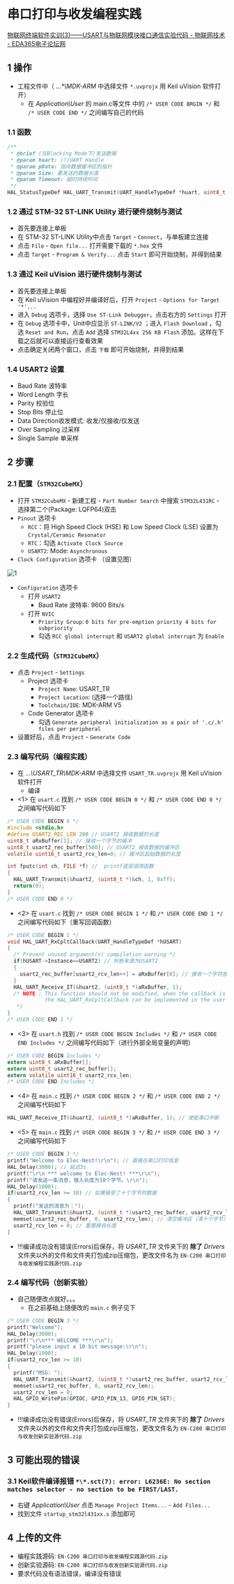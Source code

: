 # 串口打印与收发编程实践

[物联网终端软件实训(3)——USART与物联网模块接口通信实验代码 - 物联网技术 - EDA365电子论坛网](https://www.eda365.com/thread-227005-1-1.html)

## 1 操作

* 工程文件中（ _...\*\MDK-ARM_ 中选择文件 `*.uvprojx` 用 Keil uVision 软件打开）
  * 在 _Application\User_ 的 main.c等文件 中的 `/* USER CODE BRGIN */` 和 `/* USER CODE END */` 之间编写自己的代码

### 1.1 函数

```c
/**
 * @brief (在Blocking Mode下)发送数据
 * @param huart: (?)UART Handle
 * @param pData: 指向数据缓冲区的指针
 * @param Size: 要发送的数据长度
 * @param Timeout: 超时持续时间
 */
HAL_StatusTypeDef HAL_UART_Transmit(UART_HandleTypeDef *huart, uint8_t *pData, uint16_t Size, uint32_t Timeout);
```

### 1.2 通过 STM-32 ST-LINK Utility 进行硬件烧制与测试

* 首先要连接上单板
* 在 STM-32 ST-LINK Utility中点击 `Target` - `Connect`，与单板建立连接
* 点击 `File` - `Open file...` 打开需要下载的 `*.hex` 文件
* 点击 `Target` - `Program & Verify...` 点击 `Start` 即可开始烧制，并得到结果

### 1.3 通过 Keil uVision 进行硬件烧制与测试

* 首先要连接上单板
* 在 Keil uVision 中编程好并编译好后，打开 `Project` - `Options for Target '*'...`
* 进入 `Debug` 选项卡，选择 `Use ST-Link Debugger`，点击右方的 `Settings` 打开
* 在 `Debug` 选项卡中，Unit中应显示 `ST-LINK/V2` ；进入 `Flash Download` ，勾选 `Reset and Run`，点击 `Add` 选择 `STM32L4xx 256 KB Flash` 添加。这样在下载之后就可以直接运行查看效果
* 点击确定关闭两个窗口，点击 `下载` 即可开始烧制，并得到结果

### 1.4 USART2 设置

* Baud Rate 波特率
* Word Length 字长
* Parity 校验位
* Stop Bits 停止位
* Data Direction收发模式: 收发/仅接收/仅发送
* Over Sampling 过采样
* Single Sample 单采样

## 2 步骤

### 2.1 配置（`STM32CubeMX`）

* 打开 `STM32CubeMX` - 新建工程 - `Part Number Search` 中搜索 `STM32L431RC` - 选择第二个(Package: LQFP64)双击
* `Pinout` 选项卡
  * `RCC`：将 High Speed Clock (HSE) 和 Low Speed Clock (LSE) 设置为 `Crystal/Ceramic Resonator`
  * `RTC`：勾选 `Activate Clock Source`
  * `USART2`: Mode: `Asynchronous`
* `Clock Configuration` 选项卡 （设置见图）

![1](https://images2.imgbox.com/32/6e/ZmtxQs7H_o.png?download=true)

* `Configuration` 选项卡
  * 打开 `USART2`
    * Baud Rate 波特率: 9600 Bits/s
  * 打开 `NVIC`
    * `Priority Group`: `0 bits for pre-emption priority 4 bits for subpriority`
    * 勾选 `RCC global interrupt` 和 `USART2 global interrupt` 为 `Enable`

### 2.2 生成代码（`STM32CubeMX`）

* 点击 `Project` - `Settings`
  * Project 选项卡
    * `Project Name`: USART_TR
    * `Project Location`: (选择一个路径)
    * `Toolchain/IDE`: MDK-ARM V5
  * Code Generator 选项卡
    * 勾选 `Generate peripheral initialization as a pair of '.c/.h' files per peripheral`
* 设置好后，点击 `Project` - `Generate Code`

### 2.3 编写代码（编程实践）

* 在 _...\USART\_TR\MDK-ARM_ 中选择文件 `USART_TR.uvprojx` 用 Keil uVision 软件打开
  * 编译
* <1> 在 `usart.c` 找到 `/* USER CODE BEGIN 0 */` 和 `/* USER CODE END 0 */` 之间编写代码如下

```c
/* USER CODE BEGIN 0 */
#include <stdio.h>
#define USART2_REC_LEN 200 // USART2 接收数据的长度
uint8_t aRxBuffer[1]; // 接收一个字节的缓冲
uint8_t usart2_rec_buffer[500]; // USART2 接收数据的缓冲区
volatile uint16_t usart2_rcv_len=0; // 缓冲区起始数据的长度

int fputc(int ch, FILE *f) //  printf底层调用函数
{
  HAL_UART_Transmit(&huart2, (uint8_t *)&ch, 1, 0xff);
  return(0);
}
/* USER CODE END 0 */
```

* <2> 在 `usart.c` 找到 `/* USER CODE BEGIN 1 */` 和 `/* USER CODE END 1 */` 之间编写代码如下（重写回调函数）

```c
/* USER CODE BEGIN 1 */
void HAL_UART_RxCpltCallback(UART_HandleTypeDef *hUSART)
{
  /* Prevent unused argument(s) compilation warning */
  if(hUSART->Instance==USART2) // 判断来源为USART2
  {
    usart2_rec_buffer[usart2_rcv_len++] = aRxBuffer[0]; // 接收一个字符放到缓冲区并记录
  }
  HAL_UART_Receive_IT(&huart2, (uint8_t *)aRxBuffer, 1);
  /* NOTE : This function should not be modified, when the callback is needed,
            the HAL_UART_RxCpltCallback can be implemented in the user file.
   */
}
/* USER CODE END 1 */
```

* <3> 在 `usart.h` 找到 `/* USER CODE BEGIN Includes */` 和 `/* USER CODE END Includes */` 之间编写代码如下（进行外部全局变量的声明）

```c
/* USER CODE BEGIN Includes */
extern uint8_t aRxBuffer[];
extern uint8_t usart2_rec_buffer[];
extern volatile uint16_t usart2_rcv_len;
/* USER CODE END Includes */
```

* <4> 在 `main.c` 找到 `/* USER CODE BEGIN 2 */` 和 `/* USER CODE END 2 */` 之间编写代码如下

```c
HAL_UART_Receive_IT(&huart2, (uint8_t *)aRxBuffer, 1); // 使能串口中断
```

* <5> 在 `main.c` 找到 `/* USER CODE BEGIN 3 */` 和 `/* USER CODE END 3 */` 之间编写代码如下

```c
/* USER CODE BEGIN 3 */
printf("Welcome to Elec-Nest!\r\n"); // 直接在串口打印信息
HAL_Delay(3000); // 延迟3s
printf("\r\n *** welcome to Elec-Nest! ***\r\n");
printf("请发送一条消息，输入长度为10个字节。\r\n");
HAL_Delay(1000);
if(usart2_rcv_len >= 10) // 如果接受了十个字节的数据
{
  printf("发送的消息为：");
  HAL_UART_Transmit(&huart2, (uint8_t *)usart2_rec_buffer, usart2_rcv_len, 0xff); // 发送接收的数据
  memset(usart2_rec_buffer, 0, usart2_rcv_len); // 清空缓冲区（清十个字节）
  usart2_rcv_len = 0; // 重置接收长度
}
```

* !!!编译成功没有错误(Errors)后保存，将 _USART\_TR_ 文件夹下的 __除了__ _Drivers_ 文件夹以外的文件和文件夹打包成zip压缩包，更改文件名为 `EN-C200 串口打印与收发编程实践源代码.zip`

### 2.4 编写代码（创新实验）

* 自己随便改点就好。。。
  * 在之前基础上随便改的 `main.c` 例子见下

```c
/* USER CODE BEGIN 3 */
printf("Welcome");
HAL_Delay(3000);
printf("\r\n*** WELCOME ***\r\n");
printf("please input a 10 bit message:\r\n");
HAL_Delay(1000);
if(usart2_rcv_len >= 10)
{
  printf("MSG: ");
  HAL_UART_Transmit(&huart2, (uint8_t *)usart2_rec_buffer, usart2_rcv_len, 0xff);
  memset(usart2_rec_buffer, 0, usart2_rcv_len);
  usart2_rcv_len = 0;
  HAL_GPIO_WritePin(GPIOC, GPIO_PIN_13, GPIO_PIN_SET);
}
```

* !!!编译成功没有错误(Errors)后保存，将 _USART\_TR_ 文件夹下的 __除了__ _Drivers_ 文件夹以外的文件和文件夹打包成zip压缩包，更改文件名为 `EN-C200 串口打印与收发创新实验源代码.zip`

## 3 可能出现的错误

### 3.1  Keil软件编译报错 `*\*.sct(7): error: L6236E: No section matches selector - no section to be FIRST/LAST.`

* 右键 _Application\User_ 点击 `Manage Project Items...` - `Add Files...`
* 找到文件 `startup_stm32l431xx.s` 添加即可

## 4 上传的文件

* 编程实践源码: `EN-C200 串口打印与收发编程实践源代码.zip`
* 创新实验源码: `EN-C200 串口打印与收发创新实验源代码.zip`
* 要求代码没有语法错误，编译没有错误

